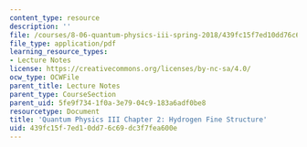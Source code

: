 ```yaml
---
content_type: resource
description: ''
file: /courses/8-06-quantum-physics-iii-spring-2018/439fc15f7ed10dd76c69dc3f7fea600e_MIT8_06S18ch2.pdf
file_type: application/pdf
learning_resource_types:
- Lecture Notes
license: https://creativecommons.org/licenses/by-nc-sa/4.0/
ocw_type: OCWFile
parent_title: Lecture Notes
parent_type: CourseSection
parent_uid: 5fe9f734-1f0a-3e79-04c9-183a6adf0be8
resourcetype: Document
title: 'Quantum Physics III Chapter 2: Hydrogen Fine Structure'
uid: 439fc15f-7ed1-0dd7-6c69-dc3f7fea600e
---
```

